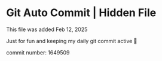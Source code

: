 # Git Auto Commit | Hidden File

This file was added Feb 12, 2025

Just for fun and keeping my daily git commit active 🤪

commit number: 1649509
